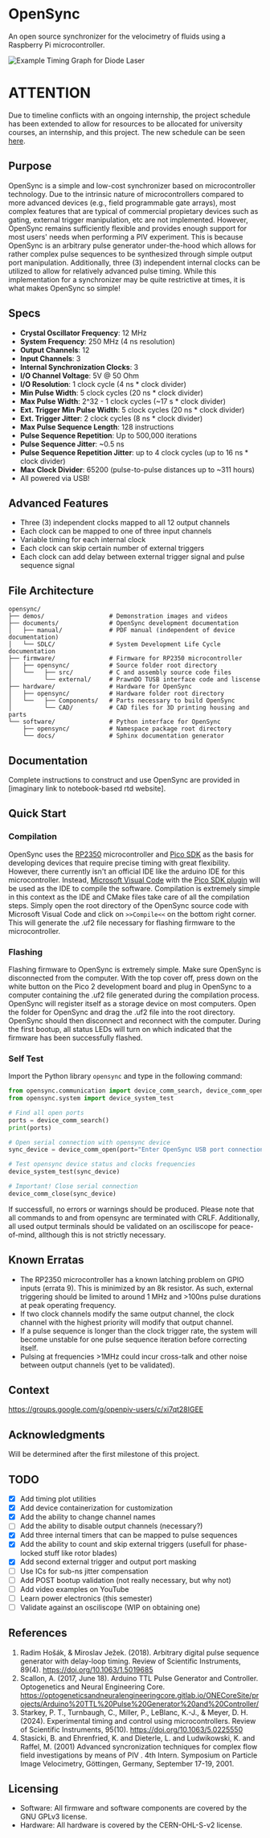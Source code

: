 # OpenSync
An open source synchronizer for the velocimetry of fluids using a Raspberry Pi microcontroller.

![Example Timing Graph for Diode Laser](demos/timing/opensync_demo_timing.png)

# ATTENTION
Due to timeline conflicts with an ongoing internship, the project schedule has been extended to allow for resources to be allocated for university courses, an internship, and this project. The new schedule can be seen [here](documents/SDLC/2_planning/schedule_refined.md).

## Purpose
OpenSync is a simple and low-cost synchronizer based on microcontroller technology. Due to the intrinsic nature of microcontrollers compared to more advanced devices (e.g., field programmable gate arrays), most complex features that are typical of commercial propietary devices such as gating, external trigger manipulation, etc are not implemented. However, OpenSync remains sufficiently flexible and provides enough support for most users' needs when performing a PIV experiment. This is because OpenSync is an arbitrary pulse generator under-the-hood which allows for rather complex pulse sequences to be synthesized through simple output port manipulation. Additionally, three (3) independent internal clocks can be utilized to allow for relatively advanced pulse timing. While this implementation for a synchronizer may be quite restrictive at times, it is what makes OpenSync so simple!

## Specs
 - **Crystal Oscillator Frequency**: 12 MHz
 - **System Frequency**: 250 MHz (4 ns resolution)
 - **Output Channels**: 12
 - **Input Channels**: 3
 - **Internal Synchronization Clocks**: 3
 - **I/O Channel Voltage**: 5V @ 50 Ohm
 - **I/O Resolution**: 1 clock cycle (4 ns * clock divider)
 - **Min Pulse Width**: 5 clock cycles (20 ns * clock divider)
 - **Max Pulse Width**: 2^32 - 1 clock cycles (~17 s * clock divider)
 - **Ext. Trigger Min Pulse Width**: 5 clock cycles (20 ns * clock divider)
 - **Ext. Trigger Jitter**: 2 clock cycles (8 ns * clock divider)
 - **Max Pulse Sequence Length**: 128 instructions
 - **Pulse Sequence Repetition**: Up to 500,000 iterations
 - **Pulse Sequence Jitter**:  ~0.5 ns
 - **Pulse Sequence Repetition Jitter**: up to 4 clock cycles (up to 16 ns * clock divider)
 - **Max Clock Divider**: 65200 (pulse-to-pulse distances up to ~311 hours)
 - All powered via USB!


## Advanced Features
 - Three (3) independent clocks mapped to all 12 output channels
 - Each clock can be mapped to one of three input channels
 - Variable timing for each internal clock
 - Each clock can skip certain number of external triggers
 - Each clock can add delay between external trigger signal and pulse sequence signal 

## File Architecture
```
opensync/
├── demos/                  # Demonstration images and videos
├── documents/              # OpenSync development documentation
│   ├── manual/             # PDF manual (independent of device documentation) 
│   └── SDLC/               # System Development Life Cycle documentation
├── firmware/               # Firmware for RP2350 microcontroller
│   ├── opensync/           # Source folder root directory
│   └──   ├── src/          # C and assembly source code files
│         └── external/     # PrawnDO TUSB interface code and liscense
├── hardware/               # Hardware for OpenSync
│   ├── opensync/           # Hardware folder root directory
│   └──   ├── Components/   # Parts necessary to build OpenSync
│         └── CAD/          # CAD files for 3D printing housing and parts
└── software/               # Python interface for OpenSync
    ├── opensync/           # Namespace package root directory
    └── docs/               # Sphinx documentation generator

```

## Documentation
Complete instructions to construct and use OpenSync are provided in [imaginary link to notebook-based rtd website].

## Quick Start

### Compilation
OpenSync uses the [RP2350](https://www.raspberrypi.com/products/rp2350/) microcontroller and [Pico SDK](https://www.raspberrypi.com/documentation/microcontrollers/c_sdk.html) as the basis for developing devices that require precise timing with great flexibility. However, there currently isn't an official IDE like the arduino IDE for this microcontroller. Instead, [Microsoft Visual Code](https://code.visualstudio.com/) with the [Pico SDK plugin](https://marketplace.visualstudio.com/items?itemName=raspberry-pi.raspberry-pi-pico) will be used as the IDE to compile the software. Compilation is extremely simple in this context as the IDE and CMake files take care of all the compilation steps. Simply open the root directory of the OpenSync source code with Microsoft Visual Code and click on `>>Compile<<` on the bottom right corner. This will generate the .uf2 file necessary for flashing firmware to the microcontroller.

### Flashing
Flashing firmware to OpenSync is extremely simple. Make sure OpenSync is disconnected from the computer. With the top cover off, press down on the white button on the Pico 2 development board and plug in OpenSync to a computer containing the .uf2 file generated during the compilation process. OpenSync will register itself as a storage device on most computers. Open the folder for OpenSync and drag the .uf2 file into the root directory. OpenSync should then disconnect and reconnect with the computer. During the first bootup, all status LEDs will turn on which indicated that the firmware has been successfully flashed.

### Self Test
Import the Python library `opensync` and type in the following command:
```python
from opensync.communication import device_comm_search, device_comm_open, device_comm_close
from opensync.system import device_system_test

# Find all open ports
ports = device_comm_search()
print(ports)

# Open serial connection with opensync device
sync_device = device_comm_open(port="Enter OpenSync USB port connection here")

# Test opensync device status and clocks frequencies
device_system_test(sync_device)

# Important! Close serial connection
device_comm_close(sync_device)
```
If successfull, no errors or warnings should be produced. Please note that all commands to and from opensync are terminated with CRLF. Additionally, all used output terminals should be validated on an osciliscope for peace-of-mind, allthough this is not strictly necessary.


## Known Erratas
 - The RP2350 microcontroller has a known latching problem on GPIO inputs (errata 9). This is minimized by an 8k resistor. As such, external triggering should be limited to around 1 MHz and >100ns pulse durations at peak operating frequency.
 - If two clock channels modify the same output channel, the clock channel with the highest priority will modify that output channel.
 - If a pulse sequence is longer than the clock trigger rate, the system will become unstable for one pulse sequence iteration before correcting itself.
 - Pulsing at frequencies >1MHz could incur cross-talk and other noise between output channels (yet to be validated).

## Context
https://groups.google.com/g/openpiv-users/c/xi7qt28IGEE

## Acknowledgments
Will be determined after the first milestone of this project.

## TODO
- [x] Add timing plot utilities
- [x] Add device containerization for customization
- [x] Add the ability to change channel names
- [ ] Add the ability to disable output channels (necessary?)
- [x] Add three internal timers that can be mapped to pulse sequences
- [x] Add the ability to count and skip external triggers (usefull for phase-locked stuff like rotor blades)
- [x] Add second external trigger and output port masking
- [ ] Use ICs for sub-ns jitter compensation
- [ ] Add POST bootup validation (not really necessary, but why not)
- [ ] Add video examples on YouTube
- [ ] Learn power electronics (this semester)
- [ ] Validate against an osciliscope (WIP on obtaining one)

## References
 1. Radim Hošák, & Miroslav Ježek. (2018). Arbitrary digital pulse sequence generator with delay-loop timing. Review of Scientific Instruments, 89(4). https://doi.org/10.1063/1.5019685
 2. Scallon, A. (2017, June 18). Arduino TTL Pulse Generator and Controller. Optogenetics and Neural Engineering Core. https://optogeneticsandneuralengineeringcore.gitlab.io/ONECoreSite/projects/Arduino%20TTL%20Pulse%20Generator%20and%20Controller/
 3. Starkey, P. T., Turnbaugh, C., Miller, P., LeBlanc, K.-J., & Meyer, D. H. (2024). Experimental timing and control using microcontrollers. Review of Scientific Instruments, 95(10). https://doi.org/10.1063/5.0225550
 4. Stasicki, B. and Ehrenfried, K. and Dieterle, L. and Ludwikowski, K. and Raffel, M.  (2001) Advanced syncronization techniques for complex flow field investigations by means of PIV .    4th Intern. Symposium on Particle Image Velocimetry, Göttingen, Germany, September 17-19, 2001.  
    
## Licensing
- Software: All firmware and software components are covered by the GNU GPLv3 license.
- Hardware: All hardware is covered by the CERN-OHL-S-v2 license.